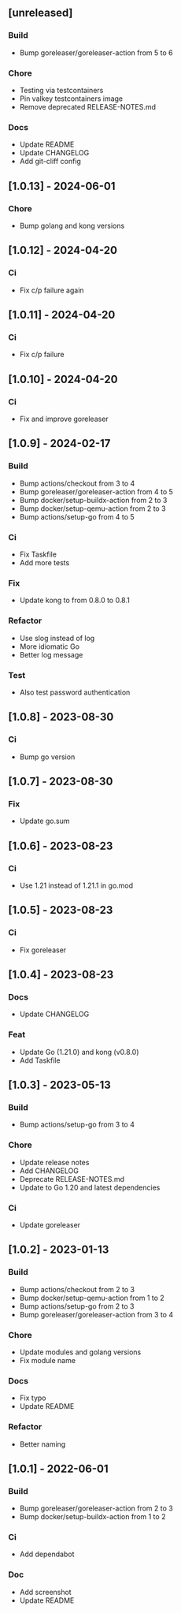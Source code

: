 ## [unreleased]
### Build
- Bump goreleaser/goreleaser-action from 5 to 6

### Chore
- Testing via testcontainers
- Pin valkey testcontainers image
- Remove deprecated RELEASE-NOTES.md

### Docs
- Update README
- Update CHANGELOG
- Add git-cliff config

## [1.0.13] - 2024-06-01
### Chore
- Bump golang and kong versions

## [1.0.12] - 2024-04-20
### Ci
- Fix c/p failure again

## [1.0.11] - 2024-04-20
### Ci
- Fix c/p failure

## [1.0.10] - 2024-04-20
### Ci
- Fix and improve goreleaser

## [1.0.9] - 2024-02-17
### Build
- Bump actions/checkout from 3 to 4
- Bump goreleaser/goreleaser-action from 4 to 5
- Bump docker/setup-buildx-action from 2 to 3
- Bump docker/setup-qemu-action from 2 to 3
- Bump actions/setup-go from 4 to 5

### Ci
- Fix Taskfile
- Add more tests

### Fix
- Update kong to from 0.8.0 to 0.8.1

### Refactor
- Use slog instead of log
- More idiomatic Go
- Better log message

### Test
- Also test password authentication

## [1.0.8] - 2023-08-30
### Ci
- Bump go version

## [1.0.7] - 2023-08-30
### Fix
- Update go.sum

## [1.0.6] - 2023-08-23
### Ci
- Use 1.21 instead of 1.21.1 in go.mod

## [1.0.5] - 2023-08-23
### Ci
- Fix goreleaser

## [1.0.4] - 2023-08-23
### Docs
- Update CHANGELOG

### Feat
- Update Go (1.21.0) and kong (v0.8.0)
- Add Taskfile

## [1.0.3] - 2023-05-13
### Build
- Bump actions/setup-go from 3 to 4

### Chore
- Update release notes
- Add CHANGELOG
- Deprecate RELEASE-NOTES.md
- Update to Go 1.20 and latest dependencies

### Ci
- Update goreleaser

## [1.0.2] - 2023-01-13
### Build
- Bump actions/checkout from 2 to 3
- Bump docker/setup-qemu-action from 1 to 2
- Bump actions/setup-go from 2 to 3
- Bump goreleaser/goreleaser-action from 3 to 4

### Chore
- Update modules and golang versions
- Fix module name

### Docs
- Fix typo
- Update README

### Refactor
- Better naming

## [1.0.1] - 2022-06-01
### Build
- Bump goreleaser/goreleaser-action from 2 to 3
- Bump docker/setup-buildx-action from 1 to 2

### Ci
- Add dependabot

### Doc
- Add screenshot
- Update README

